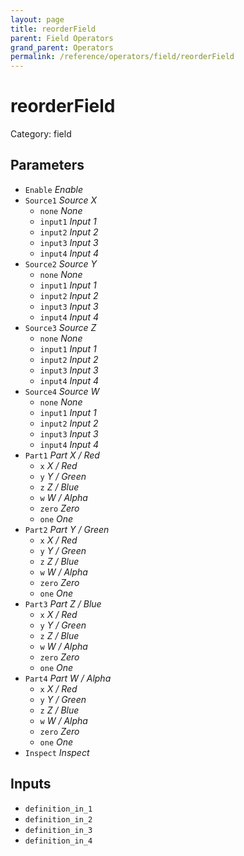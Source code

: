 ```yaml
---
layout: page
title: reorderField
parent: Field Operators
grand_parent: Operators
permalink: /reference/operators/field/reorderField
---
```


# reorderField

Category: field



## Parameters

* `Enable` *Enable*
* `Source1` *Source X*
  * `none` *None*
  * `input1` *Input 1*
  * `input2` *Input 2*
  * `input3` *Input 3*
  * `input4` *Input 4*
* `Source2` *Source Y*
  * `none` *None*
  * `input1` *Input 1*
  * `input2` *Input 2*
  * `input3` *Input 3*
  * `input4` *Input 4*
* `Source3` *Source Z*
  * `none` *None*
  * `input1` *Input 1*
  * `input2` *Input 2*
  * `input3` *Input 3*
  * `input4` *Input 4*
* `Source4` *Source W*
  * `none` *None*
  * `input1` *Input 1*
  * `input2` *Input 2*
  * `input3` *Input 3*
  * `input4` *Input 4*
* `Part1` *Part X / Red*
  * `x` *X / Red*
  * `y` *Y / Green*
  * `z` *Z / Blue*
  * `w` *W / Alpha*
  * `zero` *Zero*
  * `one` *One*
* `Part2` *Part Y / Green*
  * `x` *X / Red*
  * `y` *Y / Green*
  * `z` *Z / Blue*
  * `w` *W / Alpha*
  * `zero` *Zero*
  * `one` *One*
* `Part3` *Part Z / Blue*
  * `x` *X / Red*
  * `y` *Y / Green*
  * `z` *Z / Blue*
  * `w` *W / Alpha*
  * `zero` *Zero*
  * `one` *One*
* `Part4` *Part W / Alpha*
  * `x` *X / Red*
  * `y` *Y / Green*
  * `z` *Z / Blue*
  * `w` *W / Alpha*
  * `zero` *Zero*
  * `one` *One*
* `Inspect` *Inspect*

## Inputs

* `definition_in_1`
* `definition_in_2`
* `definition_in_3`
* `definition_in_4`